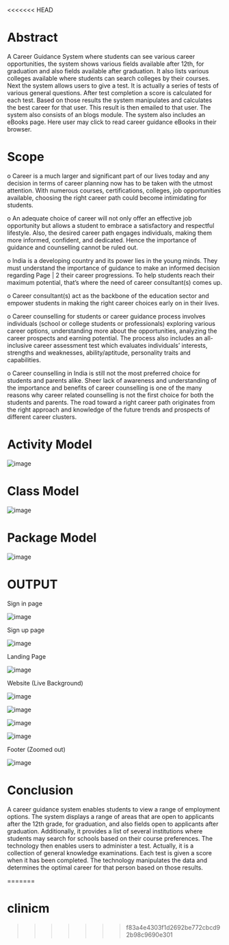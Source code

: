 <<<<<<< HEAD
# Abstract
A Career Guidance System where students can see various career opportunities, the system shows various fields available after 12th, for graduation and also fields available after graduation. It also lists various colleges available where students can search colleges by their courses. Next the system allows users to give a test. It is actually a series of tests of various general questions. After test completion a score is calculated for each test. Based on those results the system manipulates and calculates the best career for that user. This result is then emailed to that user. The system also consists of an blogs module. The system also includes an eBooks page. Here user may click to read career guidance eBooks in their browser.

# Scope
o Career is a much larger and significant part of our lives today and any decision in terms of career planning now has to be taken with the utmost attention. With numerous courses, certifications, colleges, job opportunities available, choosing the right career path could become intimidating for students.

o An adequate choice of career will not only offer an effective job opportunity but allows a student to embrace a satisfactory and respectful lifestyle. Also, the desired career path engages individuals, making them more informed, confident, and dedicated. Hence the importance of guidance and counselling cannot be ruled out.

o India is a developing country and its power lies in the young minds. They must understand the importance of guidance to make an informed decision regarding Page | 2 their career progressions. To help students reach their maximum potential, that’s where the need of career consultant(s) comes up.

o Career consultant(s) act as the backbone of the education sector and empower students in making the right career choices early on in their lives.

o Career counselling for students or career guidance process involves individuals (school or college students or professionals) exploring various career options, understanding more about the opportunities, analyzing the career prospects and earning potential. The process also includes an all-inclusive career assessment test which evaluates individuals’ interests, strengths and weaknesses, ability/aptitude, personality traits and capabilities.

o Career counselling in India is still not the most preferred choice for students and parents alike. Sheer lack of awareness and understanding of the importance and benefits of career counselling is one of the many reasons why career related counselling is not the first choice for both the students and parents. The road toward a right career path originates from the right approach and knowledge of the future trends and prospects of different career clusters.

# Activity Model
![image](https://github.com/KasiR07/Career-Guidance-System/assets/108777263/0953f625-5b8e-4cd6-8ee4-dafc740a14c3)

# Class Model
![image](https://github.com/KasiR07/Career-Guidance-System/assets/108777263/da50e90d-5799-4267-84da-f45b5abf6c6c)

# Package Model
![image](https://github.com/KasiR07/Career-Guidance-System/assets/108777263/6074fc6c-3e53-4863-9534-c81dcd884664)

# OUTPUT

Sign in page

![image](https://github.com/KasiR07/Career-Guidance-System/assets/108777263/94c038bb-c35f-47b1-b7d6-b25e66758267)

Sign up page

![image](https://github.com/KasiR07/Career-Guidance-System/assets/108777263/98d97b22-7d37-4770-a235-a3b9b5fe79aa)

Landing Page

![image](https://github.com/KasiR07/Career-Guidance-System/assets/108777263/322e8dee-afe9-40f5-b25e-2805e353a6ec)

Website (Live Background)

![image](https://github.com/KasiR07/Career-Guidance-System/assets/108777263/44cdff79-6ba4-47b0-bf26-a0f4103855bc)

![image](https://github.com/KasiR07/Career-Guidance-System/assets/108777263/5b919ba7-458c-4b35-b687-3e06ad5c21a8)

![image](https://github.com/KasiR07/Career-Guidance-System/assets/108777263/f30604a9-adfb-4224-a21e-6a505edbf250)



![image](https://github.com/KasiR07/Career-Guidance-System/assets/108777263/762a513a-5d14-4619-ad0e-9c7878991449)

Footer (Zoomed out)

![image](https://github.com/KasiR07/Career-Guidance-System/assets/108777263/7e34e6bb-7c8c-4d85-8462-2401f33c6d2a)

# Conclusion
A career guidance system enables students to view a range of employment options. The system displays a range of areas that are open to applicants after the 12th grade, for graduation, and also fields open to applicants after graduation. Additionally, it provides a list of several institutions where students may search for schools based on their course preferences. The technology then enables users to administer a test. Actually, it is a collection of general knowledge examinations. Each test is given a score when it has been completed. The technology manipulates the data and determines the optimal career for that person based on those results.













=======
# clinicm
>>>>>>> f83a4e4303f1d2692be772cbcd92b98c9690e301
